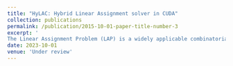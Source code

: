 ```yaml
---
title: "HyLAC: Hybrid Linear Assignment solver in CUDA"
collection: publications
permalink: /publication/2015-10-01-paper-title-number-3
excerpt: '
The Linear Assignment Problem (LAP) is a widely applicable combinatorial optimization problem. HyLAC is a GPU implemenatation that achieves impressive performance improvements with speedup of up to 6.14× over existing solutions and upto 22.59x for tiled instances. Outperforming existing solutions for sparse as well as dense problems'
date: 2023-10-01
venue: 'Under review'
---
```



<!-- [Download paper here](http://academicpages.github.io/files/paper3.pdf) -->

<!-- Recommended citation: Your Name, You. (2015). "Paper Title Number 3." <i>Journal 1</i>. 1(3). -->